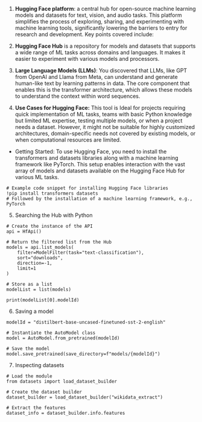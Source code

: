1. **Hugging Face platform**: a central hub for open-source machine learning models and datasets for text, vision, and audio tasks. This platform simplifies the process of exploring, sharing, and experimenting with machine learning tools, significantly lowering the barriers to entry for research and development. Key points covered include:

2. **Hugging Face Hub** is a repository for models and datasets that supports a wide range of ML tasks across domains and languages. It makes it easier to experiment with various models and processors.
3. **Large Language Models (LLMs)**: You discovered that LLMs, like GPT from OpenAI and Llama from Meta, can understand and generate human-like text by learning patterns in data. The core component that enables this is the transformer architecture, which allows these models to understand the context within word sequences.
4. **Use Cases for Hugging Face:** This tool is Ideal for projects requiring quick implementation of ML tasks, teams with basic Python knowledge but limited ML expertise, testing multiple models, or when a project needs a dataset. However, it might not be suitable for highly customized architectures, domain-specific needs not covered by existing models, or when computational resources are limited.


- Getting Started: To use Hugging Face, you need to install the transformers and datasets libraries along with a machine learning framework like PyTorch. This setup enables interaction with the vast array of models and datasets available on the Hugging Face Hub for various ML tasks.
```
# Example code snippet for installing Hugging Face libraries
!pip install transformers datasets
# Followed by the installation of a machine learning framework, e.g., PyTorch
```
5. Searching the Hub with Python
```
# Create the instance of the API
api = HfApi()

# Return the filtered list from the Hub
models = api.list_models(
    filter=ModelFilter(task="text-classification"),
    sort="downloads",
    direction=-1,
  	limit=1
)

# Store as a list
modelList = list(models)

print(modelList[0].modelId)
```
6. Saving a model
```
modelId = "distilbert-base-uncased-finetuned-sst-2-english"

# Instantiate the AutoModel class
model = AutoModel.from_pretrained(modelId)

# Save the model
model.save_pretrained(save_directory=f"models/{modelId}")
```
7. Inspecting datasets

```
# Load the module
from datasets import load_dataset_builder

# Create the dataset builder
dataset_builder = load_dataset_builder("wikidata_extract")

# Extract the features
dataset_info = dataset_builder.info.features
```
